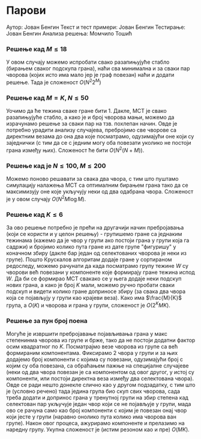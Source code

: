 # Парови

Аутор: Јован Бенгин
Текст и тест примери: Јован Бенгин
Тестирање: Јован Бенгин
Анализа решења: Момчило Тошић

### Решење кад $M \leq 18$

У овом случају можемо испробати свако разапињујуће стабло (бирањем сваког подскупа грана), наћи сва минимална и за сваки пар чворова (којих исто има мало јер је граф повезан) наћи и додати решење. 
Тада је сложеност $O(N^2 2^M)$

### Решење кад $M = K, N \leq 50$

Уочимо да ће тежина сваке гране бити 1. Дакле, МСТ је свако разапињујуће стабло, а како је и број чворова мањи, можемо да израчунамо решење за сваки пар на тзв. похлепан начин.
Овде је потребно урадити анализу случајева, пребројимо све чворове са директним везама до она два које посматрамо, одузимајући оне који су заједнички (с тим да се с једним
могу оба повезати уколико не постоји грана између њих).
Сложеност ће бити $O(N^2(N+M))$.

### Решење кад је $N \leq 100, M \leq 200$

Можемо поново решавати за свака два чвора, с тим што пуштамо симулацију налажења МСТ са оптималним бирањем грана тако да се максимизују оне које укључују неки од два одабрана чвора.
Сложеност је у овом случају $O(N^2 М\log{M})$.

### Решење кад $K \leq 6$

За ово решење потребно је прећи на другачији начин пребројавања (који се користи и у целон решењу) - групишемо гране са једнаким тежинама (кажемо да је чвор у групи ако
постоји грана у групи која га садржи) и бројимо колико пута гране
из дате групе "фигуришу" у коначном збиру (дакле бар један од селектованих чворова је неки из групе).
Пошто Крускалов алгоритам додаје гране у сортираном редоследу, можемо рачунати да када посматрамо групу тежине $W$ су чворови већ повезани
у компоненте које формирају гране тежина испод $W$. Да би се формирао МСТ свакако се у њега додаје неки подскуп нових грана, а како је број $K$ мали,
можемо ручно пробати сваки подскуп и видети колико гране доприносе збиру (за свака два чвора која се појављују у групи као крајеви веза). Како има $\frac{M}{K}$ група,
а $O(K)$ и чворова и грана у групи, сложеност је $O(2^K MK)$.

### Решење за пун број поена

Могуће је извршити пребројавање појављивања грана у макс степенинма чворова из групе и брже, тако да не постоји додатни фактор осим квадратног по $K$. Посматрајмо
везе чворова из групе са већ формираним компонентама.
Фиксирамо 2 чвора у групи и за њих додајемо број компоненти с којима су повезани, одузимајући број с којим су оба повезана, са обраћањем пажње на специјалне
случајеве (неки од два чвора повезан је са компонентом од овог другог, у истој су компоненти, или постоји директна веза између два селектована чвора).
Овде се ради нешто донекле слично као у другом подзадатку, с тим што је (условно речено) тада једина група био скуп свих чворова, сада треба додати и допринос грана у 
тренутној групи на збир степена кад селектован пар укључује један чвор који се не појављује у групи, мада ово се рачуна само као број компоненти с којим је повезан
онај чвор који јесте у групи (наравно онолико пута колико има чворова ван групе). Након овог процеса, ажурирамо компоненте и прелазимо на наредну групу.
Укупна сложеност је (истим резоном као и пре) $O(MK)$.
